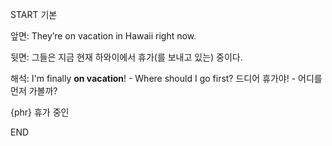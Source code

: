 START
기본

앞면:
They’re on vacation in Hawaii right now. 

뒷면:
그들은 지금 현재 하와이에서 휴가(를 보내고 있는) 중이다.

해석:
I'm finally **on vacation**! - Where should I go first?
드디어 휴가야! - 어디를 먼저 가볼까?

{phr} 휴가 중인
<!--ID: 1743581457309-->
END